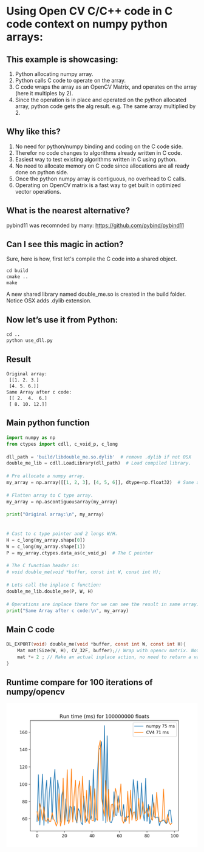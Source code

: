 # Using Open CV C/C++ code in C code context on numpy python arrays:

## This example is showcasing:
1. Python allocating numpy array.
2. Python calls C code to operate on the array.
3. C code wraps the array as an OpenCV Matrix, and operates on the array (here it multiples by 2).
4. Since the operation is in place and operated on the python allocated array, python code gets the alg result. e.g. The same array multiplied by 2.

## Why like this?
1. No need for python/numpy binding and coding on the C code side.
2. Therefor no code changes to algorithms already written in C code.
3. Easiest way to test existing algorithms written in C using python.
4. No need to allocate memory on C code since allocations are all ready done on python side.
5. Once the python numpy array is contiguous, no overhead to C calls.
6. Operating on OpenCV matrix is a fast way to get built in optimized vector operations.


## What is the nearest alternative?
pybind11 was recomnded by many: https://github.com/pybind/pybind11


## Can I see this magic in action?
Sure, here is how, first let's compile the C code into a shared object.

```
cd build
cmake ..
make
```

A new shared library named double_me.so is created in the build folder.
Notice OSX adds .dylib extension.

## Now let’s use it from Python:
```
cd ..
python use_dll.py
```


## Result
```
Original array:
 [[1. 2. 3.]
 [4. 5. 6.]]
Same Array after c code:
 [[ 2.  4.  6.]
 [ 8. 10. 12.]]
```

## Main python function

```python
import numpy as np
from ctypes import cdll, c_void_p, c_long

dll_path = 'build/libdouble_me.so.dylib'  # remove .dylib if not OSX
double_me_lib = cdll.LoadLibrary(dll_path)  # Load compiled library.

# Pre allocate a numpy array.
my_array = np.array([[1, 2, 3], [4, 5, 6]], dtype=np.float32)  # Same as CV_32F

# Flatten array to C type array.
my_array = np.ascontiguousarray(my_array)

print("Original array:\n", my_array)


# Cast to c type pointer and 2 longs W/H.
H = c_long(my_array.shape[0])
W = c_long(my_array.shape[1])
P = my_array.ctypes.data_as(c_void_p)  # The C pointer

# The C function header is:
# void double_me(void *buffer, const int W, const int H);

# Lets call the inplace C function:
double_me_lib.double_me(P, W, H)

# Operations are inplace there for we can see the result in same array.
print("Same Array after c code:\n", my_array)

```

## Main C code
```C
DL_EXPORT(void) double_me(void *buffer, const int W, const int H){
    Mat mat(Size(W, H), CV_32F, buffer);// Wrap with opencv matrix. Notice assume np.float32. watch out, no type checks.
    mat *= 2 ; // Make an actual inplace action, no need to return a value.
}
```

## Runtime compare for 100 iterations of numpy/opencv
![Alt Runtime (ms)](runtime_results.png?raw=true "Runtime (ms)")
